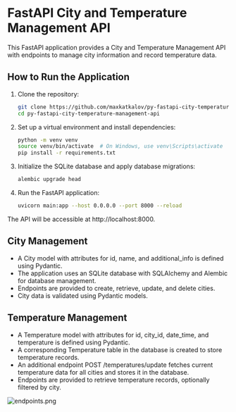 # FastAPI City and Temperature Management API

This FastAPI application provides a City and Temperature Management API with endpoints to manage city information and record temperature data.

## How to Run the Application

1. Clone the repository:

   ```bash
   git clone https://github.com/maxkatkalov/py-fastapi-city-temperature-management-api.git
   cd py-fastapi-city-temperature-management-api
   

2. Set up a virtual environment and install dependencies:

   ```bash
   python -m venv venv
   source venv/bin/activate  # On Windows, use venv\Scripts\activate
   pip install -r requirements.txt
   
3. Initialize the SQLite database and apply database migrations:

   ```bash
   alembic upgrade head

4. Run the FastAPI application:

   ```bash
   uvicorn main:app --host 0.0.0.0 --port 8000 --reload

The API will be accessible at http://localhost:8000.

## City Management

- A City model with attributes for id, name, and additional_info is defined using Pydantic. 
- The application uses an SQLite database with SQLAlchemy and Alembic for database management. 
- Endpoints are provided to create, retrieve, update, and delete cities. 
- City data is validated using Pydantic models.
## Temperature Management
- A Temperature model with attributes for id, city_id, date_time, and temperature is defined using Pydantic. 
- A corresponding Temperature table in the database is created to store temperature records. 
- An additional endpoint POST /temperatures/update fetches current temperature data for all cities and stores it in the database. 
- Endpoints are provided to retrieve temperature records, optionally filtered by city.

![endpoints.png](demo%2Fendpoints.png)
